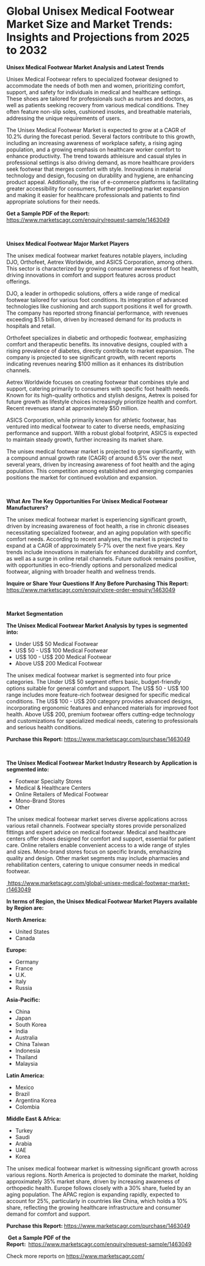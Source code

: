 <p><h1>Global Unisex Medical Footwear Market Size and Market Trends: Insights and Projections from 2025 to 2032</h1></p><p><strong>Unisex Medical Footwear Market Analysis and Latest Trends</strong></p>
<p><p>Unisex Medical Footwear refers to specialized footwear designed to accommodate the needs of both men and women, prioritizing comfort, support, and safety for individuals in medical and healthcare settings. These shoes are tailored for professionals such as nurses and doctors, as well as patients seeking recovery from various medical conditions. They often feature non-slip soles, cushioned insoles, and breathable materials, addressing the unique requirements of users.</p><p>The Unisex Medical Footwear Market is expected to grow at a CAGR of 10.2% during the forecast period. Several factors contribute to this growth, including an increasing awareness of workplace safety, a rising aging population, and a growing emphasis on healthcare worker comfort to enhance productivity. The trend towards athleisure and casual styles in professional settings is also driving demand, as more healthcare providers seek footwear that merges comfort with style. Innovations in material technology and design, focusing on durability and hygiene, are enhancing product appeal. Additionally, the rise of e-commerce platforms is facilitating greater accessibility for consumers, further propelling market expansion and making it easier for healthcare professionals and patients to find appropriate solutions for their needs.</p></p>
<p><strong>Get a Sample PDF of the Report:&nbsp;</strong> <a href="https://www.marketscagr.com/enquiry/request-sample/1463049?utm_campaign=1126&utm_medium=2&utm_source=Github&utm_content=ia&utm_term=05032025&utm_id=unisex-medical-footwear">https://www.marketscagr.com/enquiry/request-sample/1463049</a></p>
<p>&nbsp;</p>
<p><strong>Unisex Medical Footwear Major Market Players</strong></p>
<p><p>The unisex medical footwear market features notable players, including DJO, Orthofeet, Aetrex Worldwide, and ASICS Corporation, among others. This sector is characterized by growing consumer awareness of foot health, driving innovations in comfort and support features across product offerings.</p><p>DJO, a leader in orthopedic solutions, offers a wide range of medical footwear tailored for various foot conditions. Its integration of advanced technologies like cushioning and arch support positions it well for growth. The company has reported strong financial performance, with revenues exceeding $1.5 billion, driven by increased demand for its products in hospitals and retail.</p><p>Orthofeet specializes in diabetic and orthopedic footwear, emphasizing comfort and therapeutic benefits. Its innovative designs, coupled with a rising prevalence of diabetes, directly contribute to market expansion. The company is projected to see significant growth, with recent reports indicating revenues nearing $100 million as it enhances its distribution channels.</p><p>Aetrex Worldwide focuses on creating footwear that combines style and support, catering primarily to consumers with specific foot health needs. Known for its high-quality orthotics and stylish designs, Aetrex is poised for future growth as lifestyle choices increasingly prioritize health and comfort. Recent revenues stand at approximately $50 million.</p><p>ASICS Corporation, while primarily known for athletic footwear, has ventured into medical footwear to cater to diverse needs, emphasizing performance and support. With a robust global footprint, ASICS is expected to maintain steady growth, further increasing its market share.</p><p>The unisex medical footwear market is projected to grow significantly, with a compound annual growth rate (CAGR) of around 6.5% over the next several years, driven by increasing awareness of foot health and the aging population. This competition among established and emerging companies positions the market for continued evolution and expansion.</p></p>
<p>&nbsp;</p>
<p><strong>What Are The Key Opportunities For Unisex Medical Footwear Manufacturers?</strong></p>
<p><p>The unisex medical footwear market is experiencing significant growth, driven by increasing awareness of foot health, a rise in chronic diseases necessitating specialized footwear, and an aging population with specific comfort needs. According to recent analyses, the market is projected to expand at a CAGR of approximately 5-7% over the next five years. Key trends include innovations in materials for enhanced durability and comfort, as well as a surge in online retail channels. Future outlook remains positive, with opportunities in eco-friendly options and personalized medical footwear, aligning with broader health and wellness trends.</p></p>
<p><strong>Inquire or Share Your Questions If Any Before Purchasing This Report:</strong> <a href="https://www.marketscagr.com/enquiry/pre-order-enquiry/1463049?utm_campaign=1126&utm_medium=2&utm_source=Github&utm_content=ia&utm_term=05032025&utm_id=unisex-medical-footwear">https://www.marketscagr.com/enquiry/pre-order-enquiry/1463049</a></p>
<p>&nbsp;</p>
<p><strong>Market Segmentation</strong></p>
<p><strong>The Unisex Medical Footwear Market Analysis by types is segmented into:</strong></p>
<p><ul><li>Under US$ 50 Medical Footwear</li><li>US$ 50 - US$ 100 Medical Footwear</li><li>US$ 100 - US$ 200 Medical Footwear</li><li>Above US$ 200 Medical Footwear</li></ul></p>
<p><p>The unisex medical footwear market is segmented into four price categories. The Under US$ 50 segment offers basic, budget-friendly options suitable for general comfort and support. The US$ 50 - US$ 100 range includes more feature-rich footwear designed for specific medical conditions. The US$ 100 - US$ 200 category provides advanced designs, incorporating ergonomic features and enhanced materials for improved foot health. Above US$ 200, premium footwear offers cutting-edge technology and customizations for specialized medical needs, catering to professionals and serious health conditions.</p></p>
<p><strong>Purchase this Report:&nbsp;</strong><a href="https://www.marketscagr.com/purchase/1463049?utm_campaign=1126&utm_medium=2&utm_source=Github&utm_content=ia&utm_term=05032025&utm_id=unisex-medical-footwear">https://www.marketscagr.com/purchase/1463049</a></p>
<p>&nbsp;</p>
<p><strong>The Unisex Medical Footwear Market Industry Research by Application is segmented into:</strong></p>
<p><ul><li>Footwear Specialty Stores</li><li>Medical & Healthcare Centers</li><li>Online Retailers of Medical Footwear</li><li>Mono-Brand Stores</li><li>Other</li></ul></p>
<p><p>The unisex medical footwear market serves diverse applications across various retail channels. Footwear specialty stores provide personalized fittings and expert advice on medical footwear. Medical and healthcare centers offer shoes designed for comfort and support, essential for patient care. Online retailers enable convenient access to a wide range of styles and sizes. Mono-brand stores focus on specific brands, emphasizing quality and design. Other market segments may include pharmacies and rehabilitation centers, catering to unique consumer needs in medical footwear.</p></p>
<p><a href="https://www.marketscagr.com/global-unisex-medical-footwear-market-r1463049?utm_campaign=1126&utm_medium=2&utm_source=Github&utm_content=ia&utm_term=05032025&utm_id=unisex-medical-footwear">&nbsp;https://www.marketscagr.com/global-unisex-medical-footwear-market-r1463049</a></p>
<p><strong>In terms of Region, the Unisex Medical Footwear Market Players available by Region are:</strong></p>
<p>
    <p> <strong> North America: </strong>
        <ul>
            <li>United States</li>
            <li>Canada</li>
        </ul>
        </p> 
    <p> <strong> Europe: </strong>
        <ul>
            <li>Germany</li>
            <li>France</li>
            <li>U.K.</li>
            <li>Italy</li>
            <li>Russia</li>
        </ul>
        </p> 
    <p> <strong> Asia-Pacific: </strong>
        <ul>
            <li>China</li>
            <li>Japan</li>
            <li>South Korea</li>
            <li>India</li>
            <li>Australia</li>
            <li>China Taiwan</li>
            <li>Indonesia</li>
            <li>Thailand</li>
            <li>Malaysia</li>
        </ul>
        </p> 
    <p> <strong> Latin America: </strong>
        <ul>
            <li>Mexico</li>
            <li>Brazil</li>
            <li>Argentina Korea</li>
            <li>Colombia</li>
        </ul>
        </p> 
    <p> <strong> Middle East & Africa: </strong>
        <ul>
            <li>Turkey</li>
            <li>Saudi</li>
            <li>Arabia</li>
            <li>UAE</li>
            <li>Korea</li>
        </ul>
    </p>
    </p>
<p><p>The unisex medical footwear market is witnessing significant growth across various regions. North America is projected to dominate the market, holding approximately 35% market share, driven by increasing awareness of orthopedic health. Europe follows closely with a 30% share, fueled by an aging population. The APAC region is expanding rapidly, expected to account for 25%, particularly in countries like China, which holds a 10% share, reflecting the growing healthcare infrastructure and consumer demand for comfort and support.</p></p>
<p><strong>Purchase this Report: </strong><a href="https://www.marketscagr.com/purchase/1463049?utm_campaign=1126&utm_medium=2&utm_source=Github&utm_content=ia&utm_term=05032025&utm_id=unisex-medical-footwear">https://www.marketscagr.com/purchase/1463049</a></p>
<p>&nbsp;<strong>Get a Sample PDF of the Report:&nbsp;&nbsp;</strong><a href="https://www.marketscagr.com/enquiry/request-sample/1463049?utm_campaign=1126&utm_medium=2&utm_source=Github&utm_content=ia&utm_term=05032025&utm_id=unisex-medical-footwear">https://www.marketscagr.com/enquiry/request-sample/1463049</a></p>
<p><strong></strong></p>
<p>Check more reports on <a href="https://www.marketscagr.com/?utm_campaign=1126&utm_medium=2&utm_source=Github&utm_content=ia&utm_term=05032025&utm_id=unisex-medical-footwear">https://www.marketscagr.com/</a></p>